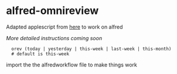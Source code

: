 # alfred-omnireview

Adapted applescript from [here](https://www.engadget.com/2013/02/18/applescripting-omnifocus-send-completed-task-report-to-evernot/) to work on alfred

*More detailed instructions coming soon*

```
  orev (today | yesterday | this-week | last-week | this-month)
  # default is this-week
```

import the the alfredworkflow file to make things work
